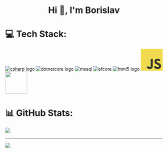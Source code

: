 <h1 align="center">Hi 👋, I'm Borislav</h1>

# 💻 Tech Stack:
<div align="left">
  <img src="https://cdn.jsdelivr.net/gh/devicons/devicon/icons/csharp/csharp-original.svg" height="70" width="70" alt="csharp logo"  />
  <img src="https://raw.githubusercontent.com/campusMVP/dotnetCoreLogoPack/master/ASP.NET%20Core/Bitmap%20RGB/Bitmap-MEDIUM_ASP.NET-Core-Logo_2colors_Square_Boxed_RGB.png" height="70" width="70" alt="dotnetcore logo"  />
  <img src="https://www.svgrepo.com/show/303229/microsoft-sql-server-logo.svg" alt="mssql" width="90" height="70"/>
  <img src="https://raw.githubusercontent.com/campusMVP/dotnetCoreLogoPack/master/Entity%20Framework%20Core/Bitmap%20RGB/Bitmap-MEDIUM_Entity-Framework-Core-Logo_2colors_Square_Boxed_RGB.png" alt="efcore" width="70" height="70"/>
  <img src="https://cdn.jsdelivr.net/gh/devicons/devicon/icons/html5/html5-original.svg" height="70" width="70" alt="html5 logo"  />
  <img src="https://github.com/voodootikigod/logo.js/blob/master/js.png" height="70" width="70">
  <img src="https://upload.wikimedia.org/wikipedia/commons/d/d5/CSS3_logo_and_wordmark.svg" width="70" height="70">
</div>

###
# 📊 GitHub Stats:

![](https://github-readme-streak-stats.herokuapp.com/?user=BorislavDimitrov&theme=flag-india&hide_border=false)<br/>


---
[![](https://visitcount.itsvg.in/api?id=BorislavDimitrov&icon=0&color=0)](https://visitcount.itsvg.in)


